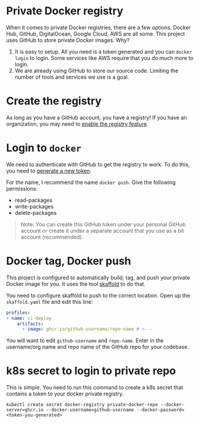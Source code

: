 # Private Docker registry

When it comes to private Docker registries, there are a few options. Docker Hub, GitHub, DigitalOcean, Google Cloud, AWS are all some. This project uses GitHub to store private Docker images. Why?

1. It is easy to setup. All you need is a token generated and you can `docker login` to login. Some services like AWS require that you do much more to login.
2. We are already using GitHub to store our source code. Limiting the number of tools and services we use is a goal.

# Create the registry

As long as you have a GitHub account, you have a registry! If you have an organization, you may need to [enable the registry feature](https://docs.github.com/en/free-pro-team@latest/packages/getting-started-with-github-container-registry/enabling-github-container-registry-for-your-organization).

# Login to `docker`

We need to authenticate with GitHub to get the registry to work. To do this, you need to [generate a new token](https://github.com/settings/tokens/new).

For the name, I recommend the name `docker push`. Give the following permissions:

- read-packages
- write-packages
- delete-packages

> Note: You can create this GitHub token under your personal GitHub account or create it under a separate account that you use as a bit account (recommended).

# Docker tag, Docker push

This project is configured to automatically build, tag, and push your private Docker image for you. It uses the tool [skaffold](https://skaffold.dev/docs/workflows/ci-cd/) to do that.

You need to configure skaffold to push to the correct location. Open up the `skaffold.yaml` file and edit this line:

```yaml
profiles:
- name: ci-deploy
    artifacts:
      - image: ghcr.io/github-username/repo-name # <---
```

You will want to edit `github-username` and `repo-name`. Enter in the username/org name and repo name of the GitHub repo for your codebase.

# k8s secret to login to private repo

This is simple. You need to run this command to create a k8s secret that contains a token to your docker private registry.

```
kubectl create secret docker-registry private-docker-repo --docker-server=ghcr.io --docker-username=github-username --docker-password=<token-you-generated>
```
